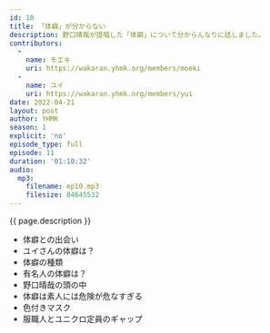 ```yaml
---
id: 10
title: 「体癖」が分からない
description: 野口晴哉が提唱した「体癖」について分からんなりに話しました。
contributors:
  - 
    name: モエキ
    uri: https://wakaran.yhmk.org/members/moeki
  -
    name: ユイ
    uri: https://wakaran.yhmk.org/members/yui
date: 2022-04-21
layout: post
author: YHMK
season: 1
explicit: 'no'
episode_type: full
episode: 11
duration: '01:10:32'
audio:
  mp3:
    filename: ep10.mp3
    filesize: 84645532
---
```


{{ page.description }}

- 体癖との出会い
- ユイさんの体癖は？
- 体癖の種類
- 有名人の体癖は？
- 野口晴哉の頭の中
- 体癖は素人には危険が危なすぎる
- 色付きマスク
- 服職人とユニクロ定員のギャップ
